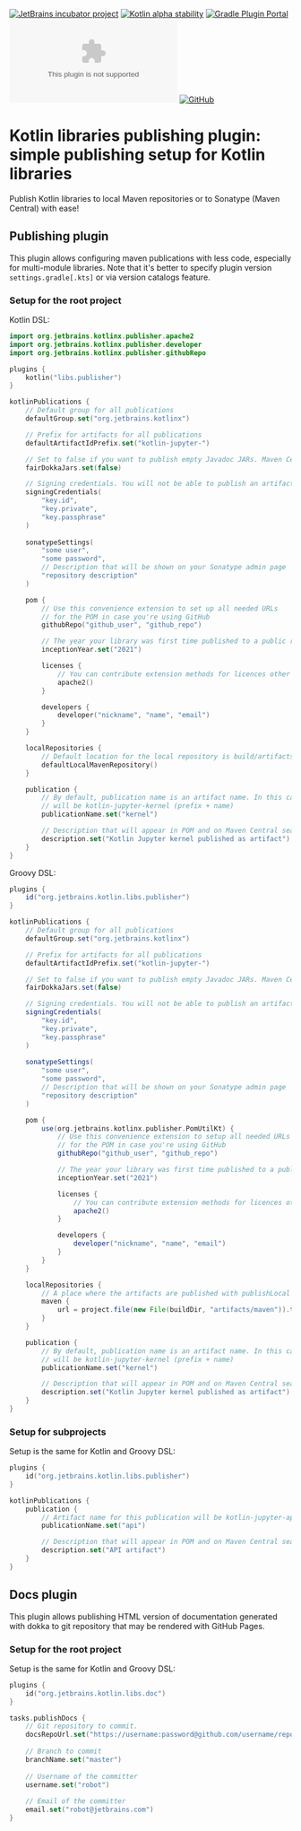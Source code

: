 [![JetBrains incubator project](https://jb.gg/badges/team.svg)](https://confluence.jetbrains.com/display/ALL/JetBrains+on+GitHub)
[![Kotlin alpha stability](https://img.shields.io/badge/project-alpha-kotlin.svg?colorA=555555&colorB=AC29EC&label=&logo=kotlin&logoColor=ffffff&logoWidth=10)](https://kotlinlang.org/docs/components-stability.html)
[![Gradle Plugin Portal](https://img.shields.io/gradle-plugin-portal/v/org.jetbrains.kotlin.libs.publisher?label=publisher%20plugin)](https://plugins.gradle.org/plugin/org.jetbrains.kotlin.libs.publisher)
[![Gradle Plugin Portal](https://img.shields.io/gradle-plugin-portal/v/org.jetbrains.kotlin.libs.doc?label=docs%20plugin)](https://plugins.gradle.org/plugin/org.jetbrains.kotlin.libs.doc)
[![GitHub](https://img.shields.io/github/license/Kotlin/kotlin-libs-publisher)](LICENSE.txt)

# Kotlin libraries publishing plugin: simple publishing setup for Kotlin libraries

Publish Kotlin libraries to local Maven repositories or to Sonatype (Maven Central) with ease!

## Publishing plugin

This plugin allows configuring maven publications with less code, especially for multi-module libraries.
Note that it's better to specify plugin version `settings.gradle[.kts]` or via version catalogs feature.

### Setup for the root project

Kotlin DSL:

```kotlin
import org.jetbrains.kotlinx.publisher.apache2
import org.jetbrains.kotlinx.publisher.developer
import org.jetbrains.kotlinx.publisher.githubRepo

plugins {
    kotlin("libs.publisher")
}

kotlinPublications {
    // Default group for all publications
    defaultGroup.set("org.jetbrains.kotlinx")

    // Prefix for artifacts for all publications
    defaultArtifactIdPrefix.set("kotlin-jupyter-")

    // Set to false if you want to publish empty Javadoc JARs. Maven Central is OK with it
    fairDokkaJars.set(false)

    // Signing credentials. You will not be able to publish an artifact to Maven Central without signing
    signingCredentials(
        "key.id",
        "key.private",
        "key.passphrase"
    )
    
    sonatypeSettings(
        "some user",
        "some password",
        // Description that will be shown on your Sonatype admin page
        "repository description" 
    )

    pom {
        // Use this convenience extension to set up all needed URLs
        // for the POM in case you're using GitHub
        githubRepo("github_user", "github_repo")

        // The year your library was first time published to a public repository
        inceptionYear.set("2021") 

        licenses {
            // You can contribute extension methods for licences other than Apache 2.0
            apache2()
        }

        developers {
            developer("nickname", "name", "email")
        }
    }

    localRepositories {
        // Default location for the local repository is build/artifacts/maven/
        defaultLocalMavenRepository() 
    }

    publication {
        // By default, publication name is an artifact name. In this case, artifact name 
        // will be kotlin-jupyter-kernel (prefix + name)
        publicationName.set("kernel")

        // Description that will appear in POM and on Maven Central search site
        description.set("Kotlin Jupyter kernel published as artifact") 
    }
}
```

Groovy DSL:

```groovy
plugins {
    id("org.jetbrains.kotlin.libs.publisher")
}

kotlinPublications {
    // Default group for all publications
    defaultGroup.set("org.jetbrains.kotlinx")

    // Prefix for artifacts for all publications
    defaultArtifactIdPrefix.set("kotlin-jupyter-")

    // Set to false if you want to publish empty Javadoc JARs. Maven Central is OK with it
    fairDokkaJars.set(false)

    // Signing credentials. You will not be able to publish an artifact to Maven Central without signing
    signingCredentials(
        "key.id",
        "key.private",
        "key.passphrase"
    )
    
    sonatypeSettings(
        "some user",
        "some password",
        // Description that will be shown on your Sonatype admin page
        "repository description" 
    )

    pom {
        use(org.jetbrains.kotlinx.publisher.PomUtilKt) {
            // Use this convenience extension to setup all needed URLs
            // for the POM in case you're using GitHub
            githubRepo("github_user", "github_repo")

            // The year your library was first time published to a public repository
            inceptionYear.set("2021")

            licenses {
                // You can contribute extension methods for licences other than Apache 2.0
                apache2()
            }

            developers {
                developer("nickname", "name", "email")
            }
        }
    }

    localRepositories {
        // A place where the artifacts are published with publishLocal task
        maven {
            url = project.file(new File(buildDir, "artifacts/maven")).toURI()
        }
    }

    publication {
        // By default, publication name is an artifact name. In this case, artifact name 
        // will be kotlin-jupyter-kernel (prefix + name)
        publicationName.set("kernel")

        // Description that will appear in POM and on Maven Central search site
        description.set("Kotlin Jupyter kernel published as artifact") 
    }
}
```

### Setup for subprojects

Setup is the same for Kotlin and Groovy DSL:

```kotlin
plugins {
    id("org.jetbrains.kotlin.libs.publisher")
}

kotlinPublications {
    publication {
        // Artifact name for this publication will be kotlin-jupyter-api (prefix + name)
        publicationName.set("api")

        // Description that will appear in POM and on Maven Central search site
        description.set("API artifact")
    }
}
```


## Docs plugin

This plugin allows publishing HTML version of documentation generated with dokka
to git repository that may be rendered with GitHub Pages.

### Setup for the root project

Setup is the same for Kotlin and Groovy DSL:

```kotlin
plugins {
    id("org.jetbrains.kotlin.libs.doc")
}

tasks.publishDocs {
    // Git repository to commit. 
    docsRepoUrl.set("https://username:password@github.com/username/repository.git")
    
    // Branch to commit
    branchName.set("master")
    
    // Username of the committer
    username.set("robot")
    
    // Email of the committer
    email.set("robot@jetbrains.com") 
}
```
